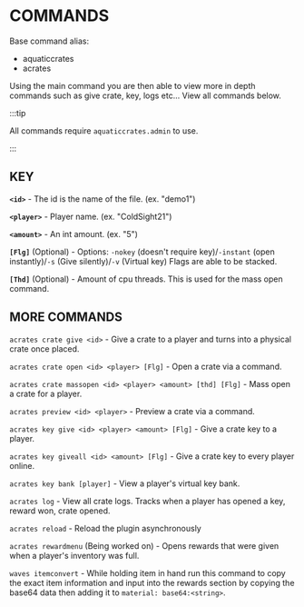 # COMMANDS
Base command alias:
- aquaticcrates
- acrates

Using the main command you are then able to view more in depth commands such as give crate, key, logs etc... View all commands below.

:::tip

All commands require `aquaticcrates.admin` to use.

:::

## KEY

  **`<id>`**
    - The id is the name of the file. (ex. "demo1")

  **`<player>`**
    - Player name. (ex. "ColdSight21")
  
  **`<amount>`**
    - An int amount. (ex. "5")

  **`[Flg]`** (Optional)
    - Options: `-nokey` (doesn't require key)/`-instant` (open instantly)/`-s` (Give silently)/`-v` (Virtual key) Flags are able to be stacked.

  **`[Thd]`** (Optional)
      - Amount of cpu threads. This is used for the mass open command.

## MORE COMMANDS

  `acrates crate give <id>`
    - Give a crate to a player and turns into a physical crate once placed.

  `acrates crate open <id> <player> [Flg]`
    - Open a crate via a command.

  `acrates crate massopen <id> <player> <amount> [thd] [Flg]`
    - Mass open a crate for a player.

  `acrates preview <id> <player>`
    - Preview a crate via a command.

  `acrates key give <id> <player> <amount> [Flg]`
    - Give a crate key to a player.

  `acrates key giveall <id> <amount> [Flg]`
    - Give a crate key to every player online.

  `acrates key bank [player]`
    - View a player's virtual key bank.

  `acrates log`
    - View all crate logs. Tracks when a player has opened a key, reward won, crate opened.

  `acrates reload`
    - Reload the plugin asynchronously

  `acrates rewardmenu` (Being worked on)
    - Opens rewards that were given when a player's inventory was full.

  `waves itemconvert`
    - While holding item in hand run this command to copy the exact item information and input into the rewards section by copying the base64 data then adding it to `material: base64:<string>`.